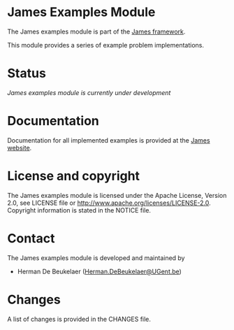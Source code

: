 James Examples Module
=====================

The James examples module is part of the [James framework][1].

This module provides a series of example problem implementations.

Status
======

*James examples module is currently under development*
  
Documentation
=============

Documentation for all implemented examples is provided at the [James website](www.jamesframework.org/examples.html).

License and copyright
=====================

The James examples module is licensed under the Apache License, Version 2.0, see LICENSE file or http://www.apache.org/licenses/LICENSE-2.0. Copyright information is stated in the NOTICE file.

Contact
=======

The James examples module is developed and maintained by

 - Herman De Beukelaer (Herman.DeBeukelaer@UGent.be)
 
Changes
=======

A list of changes is provided in the CHANGES file.






[1]: https://github.com/hdbeukel/james

